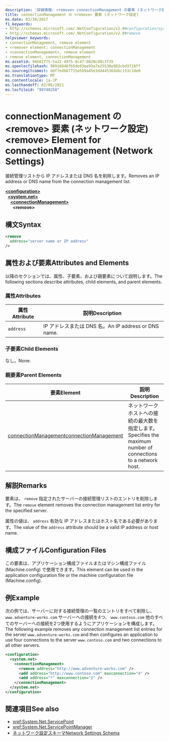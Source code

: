 ```yaml
---
description: '詳細情報: <remove> connectionManagement の要素 (ネットワーク設定)'
title: connectionManagement の <remove> 要素 (ネットワーク設定)
ms.date: 03/30/2017
f1_keywords:
- http://schemas.microsoft.com/.NetConfiguration/v2.0#configuration/system.net/connectionManagement/remove
- http://schemas.microsoft.com/.NetConfiguration/v2.0#remove
helpviewer_keywords:
- connectionManagement, remove element
- <remove> element, connectionManagement
- <connectionManagement>, remove element
- remove element, connectionManagement
ms.assetid: 94b81775-5a22-4975-8c47-8620c40c3f35
ms.openlocfilehash: 98916846fb5de93ee93a7e25530e983cbd3719ff
ms.sourcegitcommit: ddf7edb67715a5b9a45e3dd44536dabc153c1de0
ms.translationtype: MT
ms.contentlocale: ja-JP
ms.lasthandoff: 02/06/2021
ms.locfileid: "99740250"
---
```

# <a name="remove-element-for-connectionmanagement-network-settings"></a><span data-ttu-id="d307b-103">connectionManagement の \<remove> 要素 (ネットワーク設定)</span><span class="sxs-lookup"><span data-stu-id="d307b-103">\<remove> Element for connectionManagement (Network Settings)</span></span>

<span data-ttu-id="d307b-104">接続管理リストから IP アドレスまたは DNS 名を削除します。</span><span class="sxs-lookup"><span data-stu-id="d307b-104">Removes an IP address or DNS name from the connection management list.</span></span>  

[**\<configuration>**](../configuration-element.md)\
&nbsp;&nbsp;[**\<system.net>**](system-net-element-network-settings.md)\
&nbsp;&nbsp;&nbsp;&nbsp;[**\<connectionManagement>**](connectionmanagement-element-network-settings.md)\
&nbsp;&nbsp;&nbsp;&nbsp;&nbsp;&nbsp;**\<remove>**

## <a name="syntax"></a><span data-ttu-id="d307b-105">構文</span><span class="sxs-lookup"><span data-stu-id="d307b-105">Syntax</span></span>  
  
```xml  
<remove
  address="server name or IP address"
/>  
```  
  
## <a name="attributes-and-elements"></a><span data-ttu-id="d307b-106">属性および要素</span><span class="sxs-lookup"><span data-stu-id="d307b-106">Attributes and Elements</span></span>  

 <span data-ttu-id="d307b-107">以降のセクションでは、属性、子要素、および親要素について説明します。</span><span class="sxs-lookup"><span data-stu-id="d307b-107">The following sections describe attributes, child elements, and parent elements.</span></span>  
  
### <a name="attributes"></a><span data-ttu-id="d307b-108">属性</span><span class="sxs-lookup"><span data-stu-id="d307b-108">Attributes</span></span>  
  
|<span data-ttu-id="d307b-109">**属性**</span><span class="sxs-lookup"><span data-stu-id="d307b-109">**Attribute**</span></span>|<span data-ttu-id="d307b-110">**説明**</span><span class="sxs-lookup"><span data-stu-id="d307b-110">**Description**</span></span>|  
|-------------------|---------------------|  
|`address`|<span data-ttu-id="d307b-111">IP アドレスまたは DNS 名。</span><span class="sxs-lookup"><span data-stu-id="d307b-111">An IP address or DNS name.</span></span>|  
  
### <a name="child-elements"></a><span data-ttu-id="d307b-112">子要素</span><span class="sxs-lookup"><span data-stu-id="d307b-112">Child Elements</span></span>  

 <span data-ttu-id="d307b-113">なし。</span><span class="sxs-lookup"><span data-stu-id="d307b-113">None.</span></span>  
  
### <a name="parent-elements"></a><span data-ttu-id="d307b-114">親要素</span><span class="sxs-lookup"><span data-stu-id="d307b-114">Parent Elements</span></span>  
  
|<span data-ttu-id="d307b-115">**要素**</span><span class="sxs-lookup"><span data-stu-id="d307b-115">**Element**</span></span>|<span data-ttu-id="d307b-116">**説明**</span><span class="sxs-lookup"><span data-stu-id="d307b-116">**Description**</span></span>|  
|-----------------|---------------------|  
|[<span data-ttu-id="d307b-117">connectionManagement</span><span class="sxs-lookup"><span data-stu-id="d307b-117">connectionManagement</span></span>](connectionmanagement-element-network-settings.md)|<span data-ttu-id="d307b-118">ネットワーク ホストへの接続の最大数を指定します。</span><span class="sxs-lookup"><span data-stu-id="d307b-118">Specifies the maximum number of connections to a network host.</span></span>|  
  
## <a name="remarks"></a><span data-ttu-id="d307b-119">解説</span><span class="sxs-lookup"><span data-stu-id="d307b-119">Remarks</span></span>  

 <span data-ttu-id="d307b-120">要素は、 `remove` 指定されたサーバーの接続管理リストのエントリを削除します。</span><span class="sxs-lookup"><span data-stu-id="d307b-120">The `remove` element removes the connection management list entry for the specified server.</span></span>  
  
 <span data-ttu-id="d307b-121">属性の値は、 `address` 有効な IP アドレスまたはホスト名である必要があります。</span><span class="sxs-lookup"><span data-stu-id="d307b-121">The value of the `address` attribute should be a valid IP address or host name.</span></span>  
  
## <a name="configuration-files"></a><span data-ttu-id="d307b-122">構成ファイル</span><span class="sxs-lookup"><span data-stu-id="d307b-122">Configuration Files</span></span>  

 <span data-ttu-id="d307b-123">この要素は、アプリケーション構成ファイルまたはマシン構成ファイル (Machine.config) で使用できます。</span><span class="sxs-lookup"><span data-stu-id="d307b-123">This element can be used in the application configuration file or the machine configuration file (Machine.config).</span></span>  
  
## <a name="example"></a><span data-ttu-id="d307b-124">例</span><span class="sxs-lookup"><span data-stu-id="d307b-124">Example</span></span>  

 <span data-ttu-id="d307b-125">次の例では、サーバーに対する接続管理の一覧のエントリをすべて削除し、 `www.adventure-works.com` サーバーへの接続を4つ、 `www.contoso.com` 他のすべてのサーバーへの接続を2つ使用するようにアプリケーションを構成します。</span><span class="sxs-lookup"><span data-stu-id="d307b-125">The following example removes any connection management list entries for the server `www.adventure-works.com` and then configures an application to use four connections to the server `www.contoso.com` and two connections to all other servers.</span></span>  
  
```xml  
<configuration>  
  <system.net>  
    <connectionManagement>  
      <remove address="http://www.adventure-works.com" />  
      <add address="http://www.contoso.com" maxconnection="4" />  
      <add address="*" maxconnection="2" />  
    </connectionManagement>  
  </system.net>  
</configuration>  
```  
  
## <a name="see-also"></a><span data-ttu-id="d307b-126">関連項目</span><span class="sxs-lookup"><span data-stu-id="d307b-126">See also</span></span>

- <xref:System.Net.ServicePoint>
- <xref:System.Net.ServicePointManager>
- [<span data-ttu-id="d307b-127">ネットワーク設定スキーマ</span><span class="sxs-lookup"><span data-stu-id="d307b-127">Network Settings Schema</span></span>](index.md)

